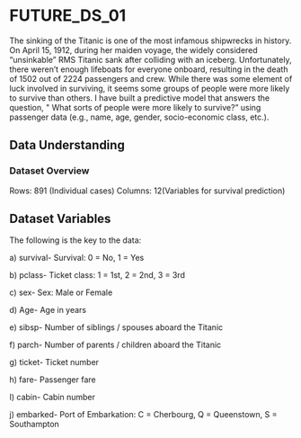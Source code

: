 # FUTURE_DS_01
The sinking of the Titanic is one of the most infamous shipwrecks in history.  On April 15, 1912, during her maiden voyage, the widely considered “unsinkable” RMS Titanic sank after colliding with an iceberg. Unfortunately, there weren’t enough lifeboats for everyone onboard, resulting in the death of 1502 out of 2224 passengers and crew.
While there was some element of luck involved in surviving, it seems some groups of people were more likely to survive than others.
I have built a predictive model that answers the question, " What sorts of people were more likely to survive?” using passenger data (e.g., name, age, gender, socio-economic class, etc.).

## Data Understanding
### Dataset Overview
Rows: 891 (Individual cases)
Columns: 12(Variables for survival prediction)

## Dataset Variables
The following is the key to the data:
  
  a) survival- Survival:	0 = No, 1 = Yes
  
  b) pclass- Ticket class:	1 = 1st, 2 = 2nd, 3 = 3rd
  
  c) sex- Sex: Male or Female	
  
  d) Age- Age in years	
  
  e) sibsp- Number of siblings / spouses aboard the Titanic	
  
  f) parch- Number of parents / children aboard the Titanic	
  
  g) ticket- Ticket number	
  
  h) fare- Passenger fare	
  
  I) cabin- Cabin number	
  
  j) embarked- Port of Embarkation:	C = Cherbourg, Q = Queenstown, S = Southampton
